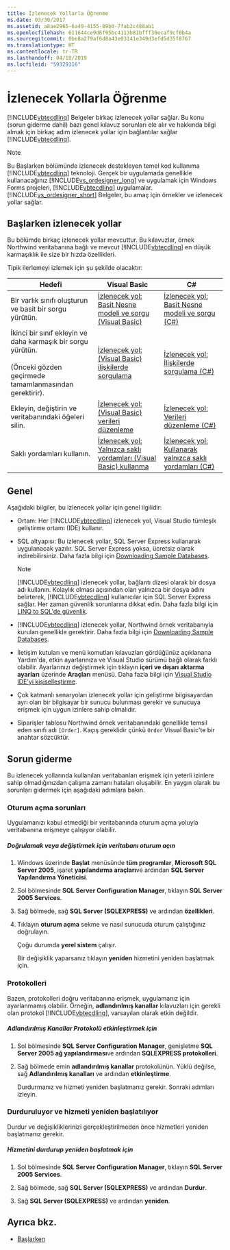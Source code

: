 ```yaml
---
title: İzlenecek Yollarla Öğrenme
ms.date: 03/30/2017
ms.assetid: a8ae2965-6a49-4155-89b0-7fab2c488ab1
ms.openlocfilehash: 611644ce9d6f95bc4113b81bfff36ecaf9cf0b4a
ms.sourcegitcommit: 0be8a279af6d8a43e03141e349d3efd5d35f8767
ms.translationtype: HT
ms.contentlocale: tr-TR
ms.lasthandoff: 04/18/2019
ms.locfileid: "59329316"
---
```

# <a name="learning-by-walkthroughs"></a>İzlenecek Yollarla Öğrenme
[!INCLUDE[vbtecdlinq](../../../../../../includes/vbtecdlinq-md.md)] Belgeler birkaç izlenecek yollar sağlar. Bu konu (sorun giderme dahil) bazı genel kılavuz sorunları ele alır ve hakkında bilgi almak için birkaç adım izlenecek yollar için bağlantılar sağlar [!INCLUDE[vbtecdlinq](../../../../../../includes/vbtecdlinq-md.md)].  
  
> [!NOTE]
>  Bu Başlarken bölümünde izlenecek destekleyen temel kod kullanıma [!INCLUDE[vbtecdlinq](../../../../../../includes/vbtecdlinq-md.md)] teknoloji. Gerçek bir uygulamada genellikle kullanacağınız [!INCLUDE[vs_ordesigner_long](../../../../../../includes/vs-ordesigner-long-md.md)] ve uygulamak için Windows Forms projeleri, [!INCLUDE[vbtecdlinq](../../../../../../includes/vbtecdlinq-md.md)] uygulamalar. [!INCLUDE[vs_ordesigner_short](../../../../../../includes/vs-ordesigner-short-md.md)] Belgeler, bu amaç için örnekler ve izlenecek yollar sağlar.  
  
## <a name="getting-started-walkthroughs"></a>Başlarken izlenecek yollar  
 Bu bölümde birkaç izlenecek yollar mevcuttur. Bu kılavuzlar, örnek Northwind veritabanına bağlı ve mevcut [!INCLUDE[vbtecdlinq](../../../../../../includes/vbtecdlinq-md.md)] en düşük karmaşıklık ile size bir hızda özellikleri.  
  
 Tipik ilerlemeyi izlemek için şu şekilde olacaktır:  
  
|Hedefi|Visual Basic|C#|  
|---------------|------------------|---------|  
|Bir varlık sınıfı oluşturun ve basit bir sorgu yürütün.|[İzlenecek yol: Basit Nesne modeli ve sorgu (Visual Basic)](../../../../../../docs/framework/data/adonet/sql/linq/walkthrough-simple-object-model-and-query-visual-basic.md)|[İzlenecek yol: Basit Nesne modeli ve sorgu (C#)](../../../../../../docs/framework/data/adonet/sql/linq/walkthrough-simple-object-model-and-query-csharp.md)|  
|İkinci bir sınıf ekleyin ve daha karmaşık bir sorgu yürütün.<br /><br /> (Önceki gözden geçirmede tamamlanmasından gerektirir).|[İzlenecek yol: (Visual Basic) ilişkilerde sorgulama](../../../../../../docs/framework/data/adonet/sql/linq/walkthrough-querying-across-relationships-visual-basic.md)|[İzlenecek yol: İlişkilerde sorgulama (C#)](../../../../../../docs/framework/data/adonet/sql/linq/walkthrough-querying-across-relationships-csharp.md)|  
|Ekleyin, değiştirin ve veritabanındaki öğeleri silin.|[İzlenecek yol: (Visual Basic) verileri düzenleme](../../../../../../docs/framework/data/adonet/sql/linq/walkthrough-manipulating-data-visual-basic.md)|[İzlenecek yol: Verileri düzenleme (C#)](../../../../../../docs/framework/data/adonet/sql/linq/walkthrough-manipulating-data-csharp.md)|  
|Saklı yordamları kullanın.|[İzlenecek yol: Yalnızca saklı yordamları (Visual Basic) kullanma](../../../../../../docs/framework/data/adonet/sql/linq/walkthrough-using-only-stored-procedures-visual-basic.md)|[İzlenecek yol: Kullanarak yalnızca saklı yordamları (C#)](../../../../../../docs/framework/data/adonet/sql/linq/walkthrough-using-only-stored-procedures-csharp.md)|  
  
## <a name="general"></a>Genel  
 Aşağıdaki bilgiler, bu izlenecek yollar için genel ilgilidir:  
  
-   Ortam: Her [!INCLUDE[vbtecdlinq](../../../../../../includes/vbtecdlinq-md.md)] izlenecek yol, Visual Studio tümleşik geliştirme ortamı (IDE) kullanır.  
  
-   SQL altyapısı: Bu izlenecek yollar, SQL Server Express kullanarak uygulanacak yazılır. SQL Server Express yoksa, ücretsiz olarak indirebilirsiniz. Daha fazla bilgi için [Downloading Sample Databases](../../../../../../docs/framework/data/adonet/sql/linq/downloading-sample-databases.md).  
  
    > [!NOTE]
    >  [!INCLUDE[vbtecdlinq](../../../../../../includes/vbtecdlinq-md.md)] izlenecek yollar, bağlantı dizesi olarak bir dosya adı kullanın. Kolaylık olması açısından olan yalnızca bir dosya adını belirterek, [!INCLUDE[vbtecdlinq](../../../../../../includes/vbtecdlinq-md.md)] kullanıcılar için SQL Server Express sağlar. Her zaman güvenlik sorunlarına dikkat edin. Daha fazla bilgi için [LINQ to SQL'de güvenlik](../../../../../../docs/framework/data/adonet/sql/linq/security-in-linq-to-sql.md).  
  
-   [!INCLUDE[vbtecdlinq](../../../../../../includes/vbtecdlinq-md.md)] izlenecek yollar, Northwind örnek veritabanıyla kurulan genellikle gerektirir. Daha fazla bilgi için [Downloading Sample Databases](../../../../../../docs/framework/data/adonet/sql/linq/downloading-sample-databases.md).  
  
-   İletişim kutuları ve menü komutları kılavuzları gördüğünüz açıklanana Yardım'da, etkin ayarlarınıza ve Visual Studio sürümü bağlı olarak farklı olabilir. Ayarlarınızı değiştirmek için tıklayın **içeri ve dışarı aktarma ayarları** üzerinde **Araçları** menüsü. Daha fazla bilgi için [Visual Studio IDE'yi kişiselleştirme](/visualstudio/ide/personalizing-the-visual-studio-ide).  
  
-   Çok katmanlı senaryoları izlenecek yollar için geliştirme bilgisayardan ayrı olan bir bilgisayar bir sunucu bulunması gerekir ve sunucuya erişmek için uygun izinlere sahip olmalıdır.  
  
-   Siparişler tablosu Northwind örnek veritabanındaki genellikle temsil eden sınıfı adı `[Order]`. Kaçış gereklidir çünkü `Order` Visual Basic'te bir anahtar sözcüktür.  
  
## <a name="troubleshooting"></a>Sorun giderme  
 Bu izlenecek yollarında kullanılan veritabanları erişmek için yeterli izinlere sahip olmadığınızdan çalışma zamanı hataları oluşabilir. En yaygın olarak bu sorunları gidermek için aşağıdaki adımlara bakın.  
  
### <a name="log-on-issues"></a>Oturum açma sorunları  
 Uygulamanızı kabul etmediği bir veritabanında oturum açma yoluyla veritabanına erişmeye çalışıyor olabilir.  
  
##### <a name="to-verify-or-change-the-database-log-on"></a>Doğrulamak veya değiştirmek için veritabanı oturum açın  
  
1. Windows üzerinde **Başlat** menüsünde **tüm programlar**, **Microsoft SQL Server 2005**, işaret **yapılandırma araçları**ve ardından **SQL Server Yapılandırma Yöneticisi**.  
  
2. Sol bölmesinde **SQL Server Configuration Manager**, tıklayın **SQL Server 2005 Services**.  
  
3. Sağ bölmede, sağ **SQL Server (SQLEXPRESS)** ve ardından **özellikleri**.  
  
4. Tıklayın **oturum açma** sekme ve nasıl sunucuda oturum çalıştığınız doğrulayın.  
  
     Çoğu durumda **yerel sistem** çalışır.  
  
     Bir değişiklik yaparsanız tıklayın **yeniden** hizmetini yeniden başlatmak için.  
  
### <a name="protocols"></a>Protokolleri  
 Bazen, protokolleri doğru veritabanına erişmek, uygulamanız için ayarlanmamış olabilir. Örneğin, **adlandırılmış kanallar** kılavuzları için gerekli olan protokol [!INCLUDE[vbtecdlinq](../../../../../../includes/vbtecdlinq-md.md)], varsayılan olarak etkin değildir.  
  
##### <a name="to-enable-the-named-pipes-protocol"></a>Adlandırılmış Kanallar Protokolü etkinleştirmek için  
  
1. Sol bölmesinde **SQL Server Configuration Manager**, genişletme **SQL Server 2005 ağ yapılandırması**ve ardından **SQLEXPRESS protokolleri**.  
  
2. Sağ bölmede emin **adlandırılmış kanallar** protokolünün. Yüklü değilse, sağ **Adlandırılmış kanalları** ve ardından **etkinleştirme**.  
  
     Durdurmanız ve hizmeti yeniden başlatmanız gerekir. Sonraki adımları izleyin.  
  
### <a name="stopping-and-restarting-the-service"></a>Durduruluyor ve hizmeti yeniden başlatılıyor  
 Durdur ve değişikliklerinizi gerçekleştirilmeden önce hizmetleri yeniden başlatmanız gerekir.  
  
##### <a name="to-stop-and-restart-the-service"></a>Hizmetini durdurup yeniden başlatmak için  
  
1. Sol bölmesinde **SQL Server Configuration Manager**, tıklayın **SQL Server 2005 Services**.  
  
2. Sağ bölmede, sağ **SQL Server (SQLEXPRESS)** ve ardından **Durdur**.  
  
3. Sağ **SQL Server (SQLEXPRESS)** ve ardından **yeniden**.  
  
## <a name="see-also"></a>Ayrıca bkz.

- [Başlarken](../../../../../../docs/framework/data/adonet/sql/linq/getting-started.md)

